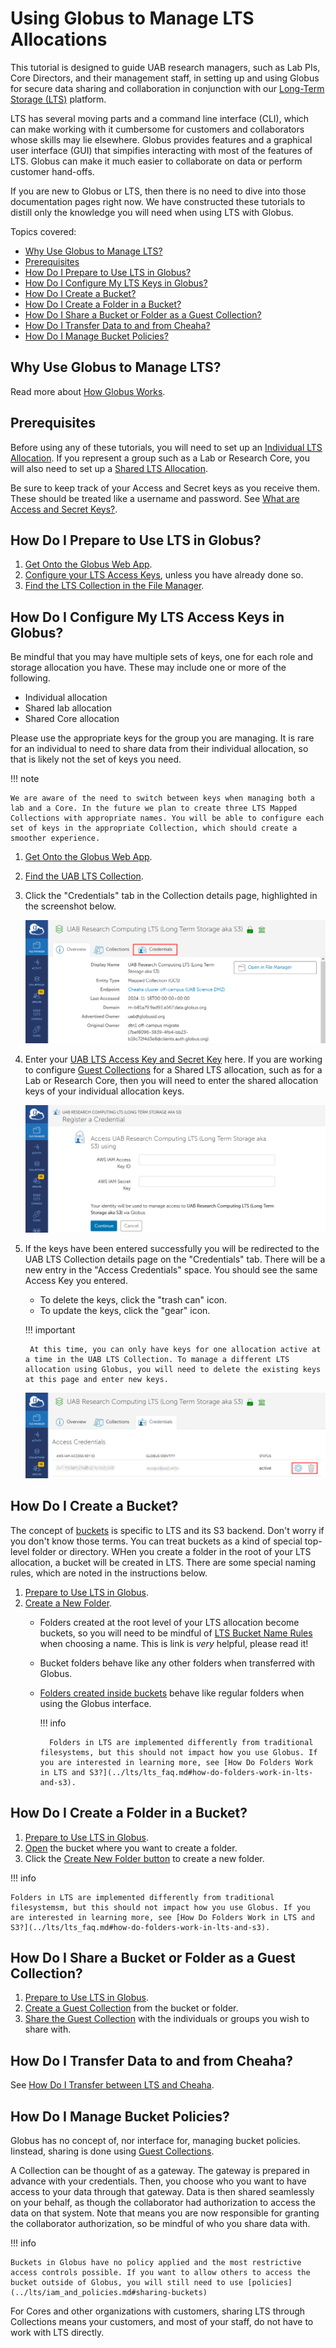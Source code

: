 # Using Globus to Manage LTS Allocations

This tutorial is designed to guide UAB research managers, such as Lab PIs, Core Directors, and their management staff, in setting up and using Globus for secure data sharing and collaboration in conjunction with our [Long-Term Storage (LTS)](../lts/index.md) platform.

LTS has several moving parts and a command line interface (CLI), which can make working with it cumbersome for customers and collaborators whose skills may lie elsewhere. Globus provides features and a graphical user interface (GUI) that simpifies interacting with most of the features of LTS. Globus can make it much easier to collaborate on data or perform customer hand-offs.

If you are new to Globus or LTS, then there is no need to dive into those documentation pages right now. We have constructed these tutorials to distill only the knowledge you will need when using LTS with Globus.

Topics covered:

- [Why Use Globus to Manage LTS?](#why-use-globus-to-manage-lts)
- [Prerequisites](#prerequisites)
- [How Do I Prepare to Use LTS in Globus?](#how-do-i-prepare-to-use-lts-in-globus)
- [How Do I Configure My LTS Keys in Globus?](#how-do-i-configure-my-lts-access-keys-in-globus)
- [How Do I Create a Bucket?](#how-do-i-create-a-bucket)
- [How Do I Create a Folder in a Bucket?](#how-do-i-create-a-folder-in-a-bucket)
- [How Do I Share a Bucket or Folder as a Guest Collection?](#how-do-i-share-a-bucket-or-folder-as-a-guest-collection)
- [How Do I Transfer Data to and from Cheaha?](#how-do-i-transfer-data-to-and-from-cheaha)
- [How Do I Manage Bucket Policies?](#how-do-i-manage-bucket-policies)

## Why Use Globus to Manage LTS?

Read more about [How Globus Works](../transfer/tutorial/globus_organization_tutorial.md#how-does-globus-work).

## Prerequisites

Before using any of these tutorials, you will need to set up an [Individual LTS Allocation](../storage.md#how-do-i-request-an-individual-long-term-storage-allocation). If you represent a group such as a Lab or Research Core, you will also need to set up a [Shared LTS Allocation](../storage.md#how-do-i-request-shared-storage).

Be sure to keep track of your Access and Secret keys as you receive them. These should be treated like a username and password. See [What are Access and Secret Keys?](../lts/lts_faq.md#what-are-access-and-secret-keys).

## How Do I Prepare to Use LTS in Globus?

1. [Get Onto the Globus Web App](../transfer/tutorial/globus_individual_tutorial.md#how-do-i-get-onto-the-globus-web-app).
1. [Configure your LTS Access Keys](#how-do-i-configure-my-lts-access-keys-in-globus), unless you have already done so.
1. [Find the LTS Collection in the File Manager](../transfer/tutorial/globus_individual_tutorial.md#how-do-i-find-uab-storage-mapped-collections).

## How Do I Configure My LTS Access Keys in Globus?

Be mindful that you may have multiple sets of keys, one for each role and storage allocation you have. These may include one or more of the following.

- Individual allocation
- Shared lab allocation
- Shared Core allocation

Please use the appropriate keys for the group you are managing. It is rare for an individual to need to share data from their individual allocation, so that is likely not the set of keys you need.

<!-- markdownlint-disable MD046 -->
!!! note

    We are aware of the need to switch between keys when managing both a lab and a Core. In the future we plan to create three LTS Mapped Collections with appropriate names. You will be able to configure each set of keys in the appropriate Collection, which should create a smoother experience.
<!-- markdownlint-enable MD046 -->

1. [Get Onto the Globus Web App](../transfer/tutorial/globus_individual_tutorial.md#how-do-i-get-onto-the-globus-web-app).
1. [Find the UAB LTS Collection](../transfer/tutorial/globus_individual_tutorial.md#how-do-i-find-uab-storage-mapped-collections).
1. Click the "Credentials" tab in the Collection details page, highlighted in the screenshot below.

    ![UAB LTS Collection details page](./images/gl-access-keys/001-details-page.png)

1. Enter your [UAB LTS Access Key and Secret Key](../lts/lts_faq.md#what-are-access-and-secret-keys) here. If you are working to configure [Guest Collections](../transfer/tutorial/globus_organization_tutorial.md#how-do-i-create-a-guest-collection) for a Shared LTS allocation, such as for a Lab or Research Core, then you will need to enter the shared allocation keys of your individual allocation keys.

    ![UAB LTS Collection details page credentials tab showing entry form](./images/gl-access-keys/002-credentials-tab.png)

1. If the keys have been entered successfully you will be redirected to the UAB LTS Collection details page on the "Credentials" tab. There will be a new entry in the "Access Credentials" space. You should see the same Access Key you entered.

    - To delete the keys, click the "trash can" icon.
    - To update the keys, click the "gear" icon.

    <!-- markdownlint-disable MD046 -->
    !!! important

        At this time, you can only have keys for one allocation active at a time in the UAB LTS Collection. To manage a different LTS allocation using Globus, you will need to delete the existing keys at this page and enter new keys.
    <!-- markdownlint-enable MD046 -->

    ![UAB LTS Collection details page credentials tab showing new entry](./images/gl-access-keys/003-credentials-tab-finished.png)

## How Do I Create a Bucket?

The concept of [buckets](../lts/index.md#terminology) is specific to LTS and its S3 backend. Don't worry if you don't know those terms. You can treat buckets as a kind of special top-level folder or directory. WHen you create a folder in the root of your LTS allocation, a bucket will be created in LTS. There are some special naming rules, which are noted in the instructions below.

1. [Prepare to Use LTS in Globus](#how-do-i-prepare-to-use-lts-in-globus).
1. [Create a New Folder](../transfer/tutorial/globus_individual_tutorial.md#how-do-i-modify-files-and-folders).
    - Folders created at the root level of your LTS allocation become buckets, so you will need to be mindful of [LTS Bucket Name Rules](../lts/lts_faq.md#what-are-valid-bucket-names-in-lts) when choosing a name. This is link is _very_ helpful, please read it!
    - Bucket folders behave like any other folders when transferred with Globus.
    - [Folders created inside buckets](#how-do-i-create-a-folder-in-a-bucket) behave like regular folders when using the Globus interface.

        <!-- markdownlint-disable MD046 -->
        !!! info

            Folders in LTS are implemented differently from traditional filesystems, but this should not impact how you use Globus. If you are interested in learning more, see [How Do Folders Work in LTS and S3?](../lts/lts_faq.md#how-do-folders-work-in-lts-and-s3).
        <!-- markdownlint-enable MD046 -->

## How Do I Create a Folder in a Bucket?

1. [Prepare to Use LTS in Globus](#how-do-i-prepare-to-use-lts-in-globus).
1. [Open](../transfer/tutorial/globus_individual_tutorial.md#how-do-i-use-the-file-manager-page) the bucket where you want to create a folder.
1. Click the [Create New Folder button](../transfer/tutorial/globus_individual_tutorial.md#how-do-i-modify-files-and-folders) to create a new folder.

<!-- markdownlint-disable MD046 -->
!!! info

    Folders in LTS are implemented differently from traditional filesystemsm, but this should not impact how you use Globus. If you are interested in learning more, see [How Do Folders Work in LTS and S3?](../lts/lts_faq.md#how-do-folders-work-in-lts-and-s3).
<!-- markdownlint-enable MD046 -->

## How Do I Share a Bucket or Folder as a Guest Collection?

1. [Prepare to Use LTS in Globus](#how-do-i-prepare-to-use-lts-in-globus).
1. [Create a Guest Collection](../transfer/tutorial/globus_organization_tutorial.md#how-do-i-create-a-guest-collection) from the bucket or folder.
1. [Share the Guest Collection](../transfer/tutorial/globus_organization_tutorial.md#how-do-i-share-a-guest-collection-with-others) with the individuals or groups you wish to share with.

## How Do I Transfer Data to and from Cheaha?

See [How Do I Transfer between LTS and Cheaha](../transfer/tutorial/globus_individual_tutorial.md#how-do-i-transfer-between-lts-and-cheaha).

## How Do I Manage Bucket Policies?

Globus has no concept of, nor interface for, managing bucket policies. Iinstead, sharing is done using [Guest Collections](#how-do-i-share-a-bucket-or-folder-as-a-guest-collection).

A Collection can be thought of as a gateway. The gateway is prepared in advance with your credentials. Then, you choose who you want to have access to your data through that gateway. Data is then shared seamlessly on your behalf, as though the collaborator had authorization to access the data on that system. Note that means you are now responsible for granting the collaborator authorization, so be mindful of who you share data with.

<!-- markdownlint-disable MD046 -->
!!! info

    Buckets in Globus have no policy applied and the most restrictive access controls possible. If you want to allow others to access the bucket outside of Globus, you will still need to use [policies](../lts/iam_and_policies.md#sharing-buckets)
<!-- markdownlint-enable MD046 -->

For Cores and other organizations with customers, sharing LTS through Collections means your customers, and most of your staff, do not have to work with LTS directly.

